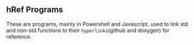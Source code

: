 ## hRef Programs

These are programs, mainly in Powershell and Javascript, used to link std and non-std functions to their `hyperlinks`(github and doxygen) for reference.
